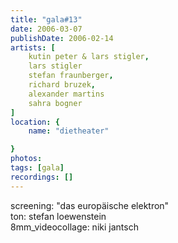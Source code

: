 ```yaml
---
title: "gala#13"
date: 2006-03-07
publishDate: 2006-02-14
artists: [
    kutin peter & lars stigler,
    lars stigler
    stefan fraunberger,
    richard bruzek,
    alexander martins
    sahra bogner
]
location: {
    name: "dietheater"

}
photos:
tags: [gala]
recordings: []
---
```

screening: "das europäische elektron"  
ton: stefan loewenstein  
8mm_videocollage: niki jantsch


